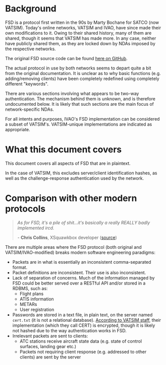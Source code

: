 # Background #

FSD is a protocol first written in the 90s by Marty Bochane for SATCO (now VATSIM). Today's online networks, VATSIM and IVAO, have since made their own modifications to it. Owing to their shared history, many of them are shared, though it seems that VATSIM has made more. In any case, neither have publicly shared them, as they are locked down by NDAs imposed by the respective networks.

The original FSD source code can be found [here on GitHub](https://github.com/kuroneko/fsd).

The actual protocol in use by both networks seems to depart quite a bit from the original documentation. It is unclear as to why basic functions (e.g. adding/removing clients) have been completely redefined using completely different "keywords".

There are various sections involving what appears to be two-way authentication. The mechanism behind them is unknown, and is therefore undocumented below. It is likely that such sections are the main focus of network-specific NDAs.

For all intents and purposes, IVAO's FSD implementation can be considered a subset of VATSIM's. VATSIM-unique implementations are indicated as appropriate.



# What this document covers #

This document covers all aspects of FSD that are in plaintext.

In the case of VATSIM, this excludes server/client identification hashes, as well as the challenge-response authentication used by the network.



# Comparison with other modern protocols #

> *As for FSD, it's a pile of shit...it's basically a really REALLY badly implemented ircd.*
>
> \- **Chris Collins**, XSquawkbox developer ([source](https://www.reddit.com/r/flightsim/comments/82t5yn/vatsim_practices/dvemjes/))

There are multiple areas where the FSD protocol (both original and VATSIM/IVAO-modified) breaks modern software engineering paradigms:

* Packets are in what is essentially an inconsistent comma-separated format.
* Packet definitions are inconsistent. Their use is also inconsistent.
* Lack of separation of concerns. Much of the information managed by FSD could be better served over a RESTful API and/or stored in a RDBMS, such as:
    - Flight plans
    - ATIS information
    - METARs
    - User registration
* Passwords are stored in a text file, in plain text, on the server named `cert.txt` (it is not a relational database). [According to VATSIM staff](https://forums.vatsim.net/viewtopic.php?p=525158#p525158), their implementation (which they call CERT) is encrypted, though it is likely not hashed due to the way authentication works in FSD.
* Irrelevant packets are sent to clients:
    * ATC stations receive aircraft state data (e.g. state of control surfaces, landing gear etc.)
    * Packets not requiring client response (e.g. addressed to other clients) are sent by the server
